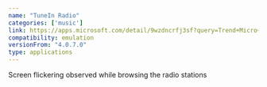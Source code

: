 ```yaml
---
name: "TuneIn Radio"
categories: ['music']
link: https://apps.microsoft.com/detail/9wzdncrfj3sf?query=Trend+Micro+Password+Manager&hl=en-us&gl=US
compatibility: emulation
versionFrom: "4.0.7.0"
type: applications
---
```


Screen flickering observed while browsing the radio stations